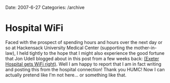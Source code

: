 Date: 2007-6-27
Categories: /archive

# Hospital WiFi

<p>Faced with the prospect of spending hours and hours over the next day or so at Hackensack University Medical Center (supporting the mother-in-law), I held tightly to the hope that I might also experience the good fortune that Jon Udell blogged about in this post from a few weeks back: <a href="http://blog.jonudell.net/2007/06/14/exeter-hospital-gets-wifi-right/#comments">(Exeter Hospital gets WiFi right)</a>.   Well I am happy to report that I am in fact writing and posting this from the hospital connection!  Thank you HUMC! Now I can actually pretend like I'm not here... or something like that.</p>
